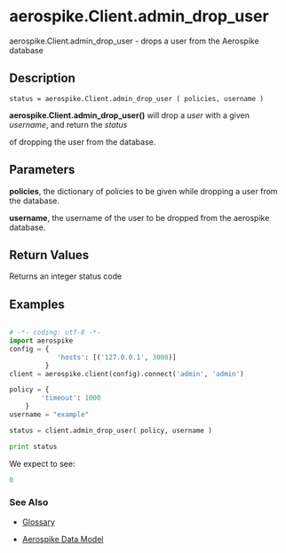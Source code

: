 
# aerospike.Client.admin_drop_user

aerospike.Client.admin_drop_user - drops a user from the Aerospike database

## Description

```
status = aerospike.Client.admin_drop_user ( policies, username )

```

**aerospike.Client.admin_drop_user()** will drop a *user* with a given *username*, and return the *status*

of dropping the user from the database.   

## Parameters

**policies**, the dictionary of policies to be given while dropping a user from the database.   

**username**, the username of the user to be dropped from the aerospike database.

## Return Values
Returns an integer status code


## Examples

```python

# -*- coding: utf-8 -*-
import aerospike
config = {
            'hosts': [('127.0.0.1', 3000)]
         }
client = aerospike.client(config).connect('admin', 'admin')

policy = {
	    'timeout': 1000
	}
username = "example"

status = client.admin_drop_user( policy, username )

print status

```

We expect to see:

```python
0
```



### See Also



- [Glossary](http://www.aerospike.com/docs/guide/glossary.html)

- [Aerospike Data Model](http://www.aerospike.com/docs/architecture/data-model.html)
